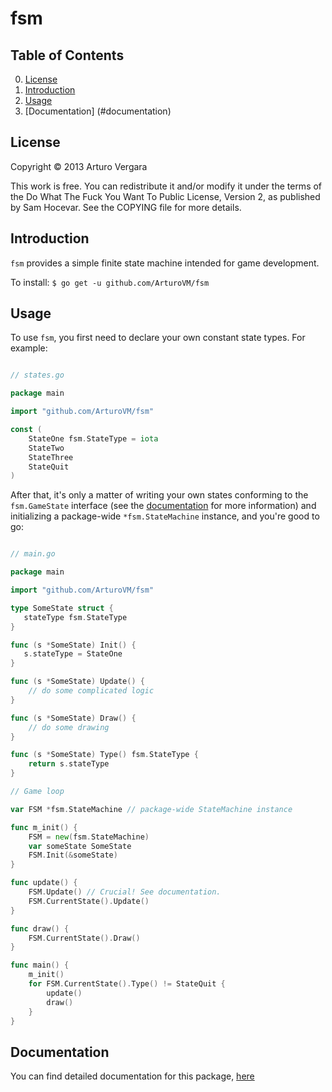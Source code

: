 # fsm

## Table of Contents

0. [License](#license)
1. [Introduction](#introduction)
2. [Usage](#usage)
3. [Documentation] (#documentation)

## License

Copyright © 2013 Arturo Vergara

This work is free. You can redistribute it and/or modify it under the
terms of the Do What The Fuck You Want To Public License, Version 2,
as published by Sam Hocevar. See the COPYING file for more details.

## Introduction

`fsm` provides a simple finite state machine intended for game development.

To install: `$ go get -u github.com/ArturoVM/fsm`

## Usage

To use `fsm`, you first need to declare your own constant state types. For example:

```go

// states.go

package main

import "github.com/ArturoVM/fsm"

const (
    StateOne fsm.StateType = iota
    StateTwo
    StateThree
    StateQuit
)

```

After that, it's only a matter of writing your own states conforming to the `fsm.GameState` interface (see the [documentation](#documentation) for more information) and initializing a package-wide `*fsm.StateMachine` instance, and you're good to go:

```go

// main.go

package main

import "github.com/ArturoVM/fsm"

type SomeState struct {
   stateType fsm.StateType
}

func (s *SomeState) Init() {
   s.stateType = StateOne
}

func (s *SomeState) Update() {
    // do some complicated logic
}

func (s *SomeState) Draw() {
    // do some drawing
}

func (s *SomeState) Type() fsm.StateType {
    return s.stateType
}

// Game loop

var FSM *fsm.StateMachine // package-wide StateMachine instance

func m_init() {
    FSM = new(fsm.StateMachine)
    var someState SomeState
    FSM.Init(&someState)
}

func update() {
    FSM.Update() // Crucial! See documentation.
    FSM.CurrentState().Update()
}

func draw() {
    FSM.CurrentState().Draw()
}

func main() {
    m_init()
    for FSM.CurrentState().Type() != StateQuit {
        update()
        draw()
    }
}

```

## Documentation

You can find detailed documentation for this package, [here](http://godoc.org/github.com/ArturoVM/fsm)
